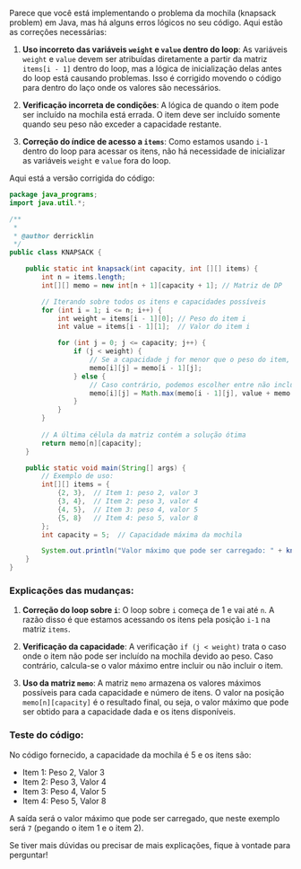 Parece que você está implementando o problema da mochila (knapsack problem) em Java, mas há alguns erros lógicos no seu código. Aqui estão as correções necessárias:

1. **Uso incorreto das variáveis `weight` e `value` dentro do loop**: As variáveis `weight` e `value` devem ser atribuídas diretamente a partir da matriz `items[i - 1]` dentro do loop, mas a lógica de inicialização delas antes do loop está causando problemas. Isso é corrigido movendo o código para dentro do laço onde os valores são necessários.

2. **Verificação incorreta de condições**: A lógica de quando o item pode ser incluído na mochila está errada. O item deve ser incluído somente quando seu peso não exceder a capacidade restante.

3. **Correção do índice de acesso a `items`**: Como estamos usando `i-1` dentro do loop para acessar os itens, não há necessidade de inicializar as variáveis `weight` e `value` fora do loop.

Aqui está a versão corrigida do código:

```java
package java_programs;
import java.util.*;

/**
 *
 * @author derricklin
 */
public class KNAPSACK {

    public static int knapsack(int capacity, int [][] items) {
        int n = items.length;
        int[][] memo = new int[n + 1][capacity + 1]; // Matriz de DP

        // Iterando sobre todos os itens e capacidades possíveis
        for (int i = 1; i <= n; i++) {
            int weight = items[i - 1][0]; // Peso do item i
            int value = items[i - 1][1];  // Valor do item i

            for (int j = 0; j <= capacity; j++) {
                if (j < weight) {
                    // Se a capacidade j for menor que o peso do item, não podemos incluir este item
                    memo[i][j] = memo[i - 1][j];
                } else {
                    // Caso contrário, podemos escolher entre não incluir ou incluir o item
                    memo[i][j] = Math.max(memo[i - 1][j], value + memo[i - 1][j - weight]);
                }
            }
        }
        
        // A última célula da matriz contém a solução ótima
        return memo[n][capacity];
    }

    public static void main(String[] args) {
        // Exemplo de uso:
        int[][] items = {
            {2, 3},  // Item 1: peso 2, valor 3
            {3, 4},  // Item 2: peso 3, valor 4
            {4, 5},  // Item 3: peso 4, valor 5
            {5, 8}   // Item 4: peso 5, valor 8
        };
        int capacity = 5;  // Capacidade máxima da mochila

        System.out.println("Valor máximo que pode ser carregado: " + knapsack(capacity, items));
    }
}
```

### Explicações das mudanças:

1. **Correção do loop sobre `i`**: O loop sobre `i` começa de 1 e vai até `n`. A razão disso é que estamos acessando os itens pela posição `i-1` na matriz `items`.

2. **Verificação da capacidade**: A verificação `if (j < weight)` trata o caso onde o item não pode ser incluído na mochila devido ao peso. Caso contrário, calcula-se o valor máximo entre incluir ou não incluir o item.

3. **Uso da matriz `memo`**: A matriz `memo` armazena os valores máximos possíveis para cada capacidade e número de itens. O valor na posição `memo[n][capacity]` é o resultado final, ou seja, o valor máximo que pode ser obtido para a capacidade dada e os itens disponíveis.

### Teste do código:

No código fornecido, a capacidade da mochila é 5 e os itens são:  
- Item 1: Peso 2, Valor 3  
- Item 2: Peso 3, Valor 4  
- Item 3: Peso 4, Valor 5  
- Item 4: Peso 5, Valor 8

A saída será o valor máximo que pode ser carregado, que neste exemplo será `7` (pegando o item 1 e o item 2).

Se tiver mais dúvidas ou precisar de mais explicações, fique à vontade para perguntar!